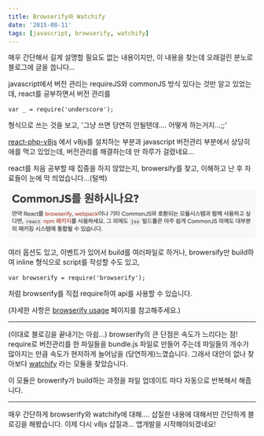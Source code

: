```yaml
---
title: Browserify와 Watchify
date: '2015-08-11'
tags: [javascript, browserify, watchify]
---
```


매우 간단해서 길게 설명할 필요도 없는 내용이지만, 이 내용을 찾는데 오래걸린 분노로 블로그에 글을 씁니다...

javascript에서 버전 관리는 requireJS와 commonJS 방식 있다는 것만 알고 있었는데, react를 공부하면서 버전 관리를

```
var _ = require('underscore');
```

형식으로 쓰는 것을 보고, '그냥 쓰면 당연히 안될텐데.... 어떻게 하는거지...;;'

[react-php-v8js](https://github.com/reactjs/react-php-v8js) 에서 v8js를 설치하는 부분과 javascript 버전관리 부분에서 상당히 애를 먹고 있었는데,
버전관리를 해결하는데 만 하루가 걸렸네요...

react를 처음 공부할 때 집중을 하지 않았는지, browersify를 찾고, 이해하고 난 후 자료들이 눈에 막 띄었습니다...(털썩)

![commonjs](./commonjs.png)

여러 옵션도 있고, 이벤트가 있어서 build를 여러파일로 하거나, browersify만 build하여 inline 형식으로 script를 작성할 수도 있고,

```
var browserify = require('browserify');
```

처럼 browserify를 직접 require하여 api를 사용할 수 있습니다.

(자세한 사항은 [browserify usage](https://github.com/substack/node-browserify#usage) 페이지를 참고해주세요.)

---

(이대로 블로깅을 끝내기는 아쉽...) browserify의 큰 단점은 속도가 느리다는 점! require로 버전관리를 한 파일들을 bundle.js 파일로 만들어 주는데 파일들의 개수가 많아지는 만큼 속도가 현저하게 늘어남을 (당연하게)느꼈습니다. 그래서 대안이 없나 찾아보다 [watchify](https://github.com/substack/watchify) 라는 모듈을 찾았습니다.

이 모듈은 browerify가 build하는 과정을 파일 업데이트 마다 자동으로 반복해서 해줍니다.

---

매우 간단하게 browserify와 watchify에 대해.... 삽질한 내용에 대해서만 간단하게 블로깅을 해봤습니다. 이제 다시 v8js 삽질과... 앱개발을 시작해야되겠네요!
